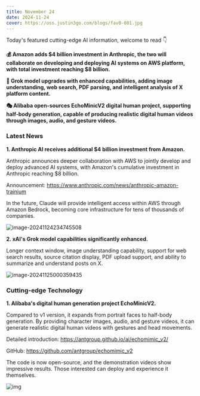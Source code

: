 ```yaml
---
title: November 24
date: 2024-11-24
cover: https://oss.justin3go.com/blogs/fav0-001.jpg
---
```


Today's featured cutting-edge AI information, welcome to read 👇

**💰 Amazon adds $4 billion investment in Anthropic, the two will collaborate on developing and deploying AI systems on AWS platform, with total investment reaching $8 billion.**

**🤖 Grok model upgrades with enhanced capabilities, adding image understanding, web search, PDF parsing, and intelligent analysis of X platform content.**

**🎭 Alibaba open-sources EchoMinicV2 digital human project, supporting half-body generation, capable of producing realistic digital human videos through images, audio, and gesture videos.**



### Latest News

**1. Anthropic AI receives additional $4 billion investment from Amazon.**

Anthropic announces deeper collaboration with AWS to jointly develop and deploy advanced AI systems, with Amazon's cumulative investment in Anthropic reaching $8 billion.

Announcement: https://www.anthropic.com/news/anthropic-amazon-trainium

In the future, Claude will provide intelligent access within AWS through Amazon Bedrock, becoming core infrastructure for tens of thousands of companies.

![image-20241124234745508](https://cdn.jsdelivr.net/gh/freelander/oss@master/ai-daily/2024-11-24/image-20241124234745508.png)

**2. xAI's Grok model capabilities significantly enhanced.**

Longer context window, image understanding capability, support for web search results, source citation display, PDF upload support, and ability to summarize and understand posts on X.

![image-20241125000359435](https://cdn.jsdelivr.net/gh/freelander/oss@master/ai-daily/2024-11-25/image-20241125000359435.png)



### Cutting-edge Technology

**1. Alibaba's digital human generation project EchoMinicV2.**

Compared to v1 version, it expands from portrait faces to half-body generation. By providing character images, audio, and gesture videos, it can generate realistic digital human videos with gestures and head movements.

Detailed introduction: https://antgroup.github.io/ai/echomimic_v2/

GitHub: https://github.com/antgroup/echomimic_v2

The code is now open-source, and the demonstration videos show impressive results. Those interested can deploy and experience it themselves.

![img](https://cdn.jsdelivr.net/gh/freelander/oss@master/ai-daily/2024-11-24/teaser.png)
